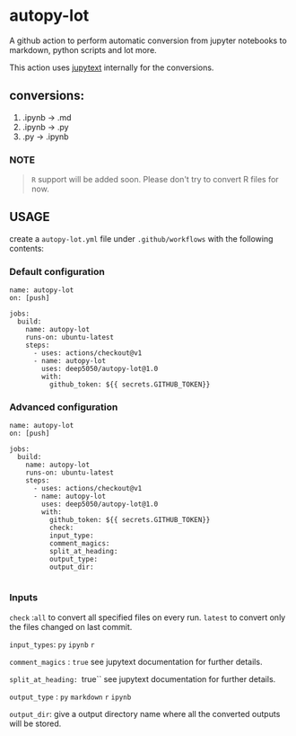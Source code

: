 # autopy-lot
A github action to perform automatic conversion from jupyter notebooks to markdown, python scripts and lot more.

This action uses [jupytext](https://github.com/mwouts/jupytext) internally for the conversions.

## conversions:
1. .ipynb -> .md
2. .ipynb -> .py
3. .py -> .ipynb

### NOTE
> ``R`` support will be added soon. Please don't try to convert R files for now.

## USAGE

create a ``autopy-lot.yml`` file under ``.github/workflows`` with the following contents:
### Default configuration
```workflow
name: autopy-lot
on: [push]

jobs:
  build:
    name: autopy-lot
    runs-on: ubuntu-latest
    steps:
      - uses: actions/checkout@v1
      - name: autopy-lot 
        uses: deep5050/autopy-lot@1.0
        with:
          github_token: ${{ secrets.GITHUB_TOKEN}}
```
### Advanced configuration

```workflow
name: autopy-lot
on: [push]

jobs:
  build:
    name: autopy-lot
    runs-on: ubuntu-latest
    steps:
      - uses: actions/checkout@v1
      - name: autopy-lot 
        uses: deep5050/autopy-lot@1.0
        with:
          github_token: ${{ secrets.GITHUB_TOKEN}}
          check:
          input_type:
          comment_magics:
          split_at_heading:
          output_type:
          output_dir:


```
### Inputs

``check``  :``all`` to convert all specified files on every run. ``latest`` to convert only the files changed on last commit.

``input_types``: ``py`` ``ipynb`` ``r``

``comment_magics`` : ``true`` see jupytext documentation for further details.

``split_at_heading: ``true`` see jupytext documentation for further details.


``output_type`` : ``py`` ``markdown`` ``r`` ``ipynb``


``output_dir``: give a output directory name where all the converted outputs will be stored.

